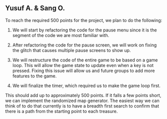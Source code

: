## Yusuf A. & Sang O.

To reach the required 500 points for the project, we plan to do the following:

1. We will start by refactoring the code for the pause menu since it is the segment of the code we are most familiar with.

2. After refactoring the code for the pause screen, we will work on fixing the glitch that causes multiple pause screens to show up.

3. We will restructure the code of the entire game to be based on a game loop. This will allow the game state to update even when a key is not pressed. Fixing this issue will allow us and future groups to add more features to the game.

4. We will finalize the timer, which required us to make the game loop first.

This should add up to approximately 500 points. If it falls a few points short, we can implement the randomized map generator. The easiest way we can think of to do that currently is to have a breadth first search to confirm that there is a path from the starting point to each treasure.
